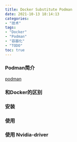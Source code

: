 ```yaml
---
title: Docker Substitute Podman
date: 2021-10-13 18:14:13
categories:
- "技术"
tags:
- "Docker"
- "Podman"
- "容器化"
- "TODO"
toc: true
---
```


### Podman简介 
[podman](https://podman.io/)
### 和Docker的区别

### 安装

### 使用

### 使用 Nvidia-driver

